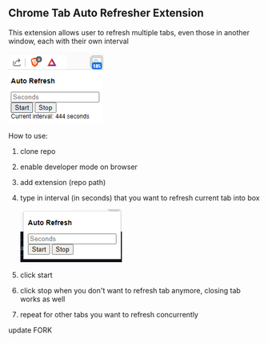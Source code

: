 Chrome Tab Auto Refresher Extension
-
This extension allows user to refresh multiple tabs, even those in another window, each with their own interval

![alt text](image-1.png)

How to use:

1) clone repo
2) enable developer mode on browser
3) add extension (repo path)
4) type in interval (in seconds) that you want to refresh current tab into box

    ![alt text](image.png)

5) click start
6) click stop when you don't want to refresh tab anymore, closing tab works as well
7) repeat for other tabs you want to refresh concurrently

update FORK
